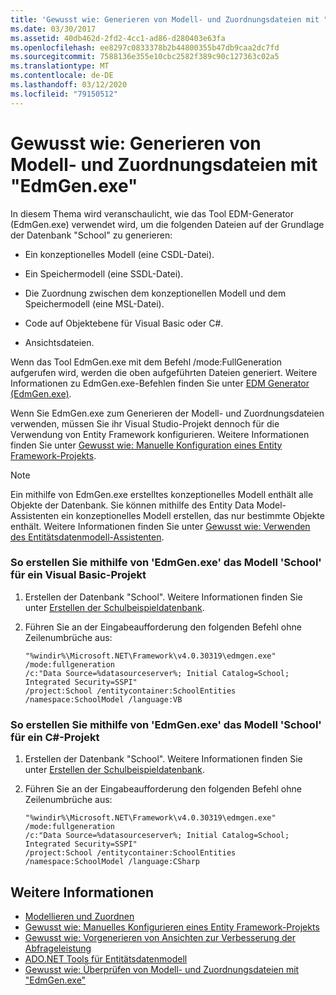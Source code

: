 ```yaml
---
title: 'Gewusst wie: Generieren von Modell- und Zuordnungsdateien mit "EdmGen.exe"'
ms.date: 03/30/2017
ms.assetid: 40db462d-2fd2-4cc1-ad86-d280403e63fa
ms.openlocfilehash: ee8297c0833378b2b44800355b47db9caa2dc7fd
ms.sourcegitcommit: 7588136e355e10cbc2582f389c90c127363c02a5
ms.translationtype: MT
ms.contentlocale: de-DE
ms.lasthandoff: 03/12/2020
ms.locfileid: "79150512"
---
```

# <a name="how-to-use-edmgenexe-to-generate-the-model-and-mapping-files"></a>Gewusst wie: Generieren von Modell- und Zuordnungsdateien mit "EdmGen.exe"
In diesem Thema wird veranschaulicht, wie das Tool EDM-Generator (EdmGen.exe) verwendet wird, um die folgenden Dateien auf der Grundlage der Datenbank "School" zu generieren:  
  
- Ein konzeptionelles Modell (eine CSDL-Datei).  
  
- Ein Speichermodell (eine SSDL-Datei).  
  
- Die Zuordnung zwischen dem konzeptionellen Modell und dem Speichermodell (eine MSL-Datei).  
  
- Code auf Objektebene für Visual Basic oder C#.  
  
- Ansichtsdateien.  
  
 Wenn das Tool EdmGen.exe mit dem Befehl /mode:FullGeneration aufgerufen wird, werden die oben aufgeführten Dateien generiert. Weitere Informationen zu EdmGen.exe-Befehlen finden Sie unter [EDM Generator (EdmGen.exe)](edm-generator-edmgen-exe.md).  
  
 Wenn Sie EdmGen.exe zum Generieren der Modell- und Zuordnungsdateien verwenden, müssen Sie ihr Visual Studio-Projekt dennoch für die Verwendung von Entity Framework konfigurieren. Weitere Informationen finden Sie unter [Gewusst wie: Manuelle Konfiguration eines Entity Framework-Projekts](https://docs.microsoft.com/previous-versions/dotnet/netframework-4.0/bb738546(v=vs.100)).  
  
> [!NOTE]
> Ein mithilfe von EdmGen.exe erstelltes konzeptionelles Modell enthält alle Objekte der Datenbank. Sie können mithilfe des Entity Data Model-Assistenten ein konzeptionelles Modell erstellen, das nur bestimmte Objekte enthält. Weitere Informationen finden Sie unter [Gewusst wie: Verwenden des Entitätsdatenmodell-Assistenten](https://docs.microsoft.com/previous-versions/dotnet/netframework-4.0/bb738677(v=vs.100)).  
  
### <a name="to-generate-the-school-model-for-a-visual-basic-project-using-edmgenexe"></a>So erstellen Sie mithilfe von 'EdmGen.exe' das Modell 'School' für ein Visual Basic-Projekt  
  
1. Erstellen der Datenbank "School". Weitere Informationen finden Sie unter [Erstellen der Schulbeispieldatenbank](https://docs.microsoft.com/previous-versions/dotnet/netframework-4.0/bb399731(v=vs.100)).  
  
2. Führen Sie an der Eingabeaufforderung den folgenden Befehl ohne Zeilenumbrüche aus:  
  
    ```console  
    "%windir%\Microsoft.NET\Framework\v4.0.30319\edmgen.exe" /mode:fullgeneration
    /c:"Data Source=%datasourceserver%; Initial Catalog=School; Integrated Security=SSPI"
    /project:School /entitycontainer:SchoolEntities /namespace:SchoolModel /language:VB  
    ```  
  
### <a name="to-generate-the-school-model-for-a-c-project-using-edmgenexe"></a>So erstellen Sie mithilfe von 'EdmGen.exe' das Modell 'School' für ein C#-Projekt  
  
1. Erstellen der Datenbank "School". Weitere Informationen finden Sie unter [Erstellen der Schulbeispieldatenbank](https://docs.microsoft.com/previous-versions/dotnet/netframework-4.0/bb399731(v=vs.100)).  
  
2. Führen Sie an der Eingabeaufforderung den folgenden Befehl ohne Zeilenumbrüche aus:  
  
    ```console  
    "%windir%\Microsoft.NET\Framework\v4.0.30319\edmgen.exe" /mode:fullgeneration
    /c:"Data Source=%datasourceserver%; Initial Catalog=School; Integrated Security=SSPI"
    /project:School /entitycontainer:SchoolEntities /namespace:SchoolModel /language:CSharp  
    ```  
  
## <a name="see-also"></a>Weitere Informationen

- [Modellieren und Zuordnen](modeling-and-mapping.md)
- [Gewusst wie: Manuelles Konfigurieren eines Entity Framework-Projekts](https://docs.microsoft.com/previous-versions/dotnet/netframework-4.0/bb738546(v=vs.100))
- [Gewusst wie: Vorgenerieren von Ansichten zur Verbesserung der Abfrageleistung](https://docs.microsoft.com/previous-versions/dotnet/netframework-4.0/bb896240(v=vs.100))
- [ADO.NET Tools für Entitätsdatenmodell](https://docs.microsoft.com/previous-versions/dotnet/netframework-4.0/bb399249(v=vs.100))
- [Gewusst wie: Überprüfen von Modell- und Zuordnungsdateien mit "EdmGen.exe"](how-to-use-edmgen-exe-to-validate-model-and-mapping-files.md)
